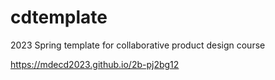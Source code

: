 # cdtemplate
2023 Spring template for collaborative product design course

https://mdecd2023.github.io/2b-pj2bg12

